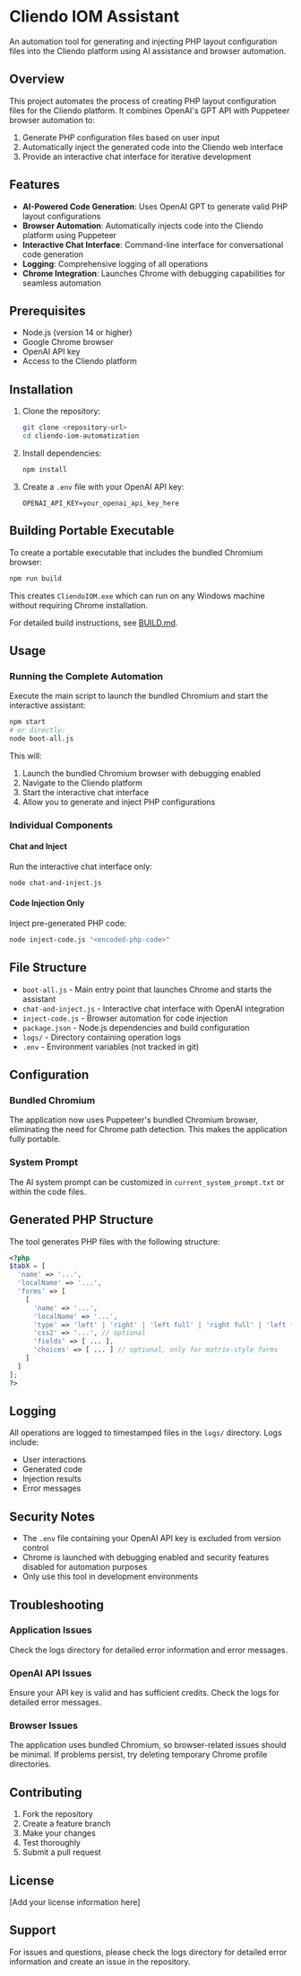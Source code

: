 # Cliendo IOM Assistant

An automation tool for generating and injecting PHP layout configuration files into the Cliendo platform using AI assistance and browser automation.

## Overview

This project automates the process of creating PHP layout configuration files for the Cliendo platform. It combines OpenAI's GPT API with Puppeteer browser automation to:

1. Generate PHP configuration files based on user input
2. Automatically inject the generated code into the Cliendo web interface
3. Provide an interactive chat interface for iterative development

## Features

- **AI-Powered Code Generation**: Uses OpenAI GPT to generate valid PHP layout configurations
- **Browser Automation**: Automatically injects code into the Cliendo platform using Puppeteer
- **Interactive Chat Interface**: Command-line interface for conversational code generation
- **Logging**: Comprehensive logging of all operations
- **Chrome Integration**: Launches Chrome with debugging capabilities for seamless automation

## Prerequisites

- Node.js (version 14 or higher)
- Google Chrome browser
- OpenAI API key
- Access to the Cliendo platform

## Installation

1. Clone the repository:
   ```bash
   git clone <repository-url>
   cd cliendo-iom-automatization
   ```

2. Install dependencies:
   ```bash
   npm install
   ```

3. Create a `.env` file with your OpenAI API key:
   ```
   OPENAI_API_KEY=your_openai_api_key_here
   ```

## Building Portable Executable

To create a portable executable that includes the bundled Chromium browser:

```bash
npm run build
```

This creates `CliendoIOM.exe` which can run on any Windows machine without requiring Chrome installation.

For detailed build instructions, see [BUILD.md](BUILD.md).

## Usage

### Running the Complete Automation

Execute the main script to launch the bundled Chromium and start the interactive assistant:

```bash
npm start
# or directly:
node boot-all.js
```

This will:
1. Launch the bundled Chromium browser with debugging enabled
2. Navigate to the Cliendo platform
3. Start the interactive chat interface
4. Allow you to generate and inject PHP configurations

### Individual Components

#### Chat and Inject
Run the interactive chat interface only:
```bash
node chat-and-inject.js
```

#### Code Injection Only
Inject pre-generated PHP code:
```bash
node inject-code.js "<encoded-php-code>"
```

## File Structure

- `boot-all.js` - Main entry point that launches Chrome and starts the assistant
- `chat-and-inject.js` - Interactive chat interface with OpenAI integration
- `inject-code.js` - Browser automation for code injection
- `package.json` - Node.js dependencies and build configuration
- `logs/` - Directory containing operation logs
- `.env` - Environment variables (not tracked in git)

## Configuration

### Bundled Chromium
The application now uses Puppeteer's bundled Chromium browser, eliminating the need for Chrome path detection. This makes the application fully portable.

### System Prompt
The AI system prompt can be customized in `current_system_prompt.txt` or within the code files.

## Generated PHP Structure

The tool generates PHP files with the following structure:

```php
<?php
$tabX = [
  'name' => '...',
  'localName' => '...',
  'forms' => [
    [
      'name' => '...',
      'localName' => '...',
      'type' => 'left' | 'right' | 'left full' | 'right full' | 'left full matrixWithComments',
      'css2' => '...', // optional
      'fields' => [ ... ],
      'choices' => [ ... ] // optional, only for matrix-style forms
    ]
  ]
];
?>
```

## Logging

All operations are logged to timestamped files in the `logs/` directory. Logs include:
- User interactions
- Generated code
- Injection results
- Error messages

## Security Notes

- The `.env` file containing your OpenAI API key is excluded from version control
- Chrome is launched with debugging enabled and security features disabled for automation purposes
- Only use this tool in development environments

## Troubleshooting

### Application Issues
Check the logs directory for detailed error information and error messages.

### OpenAI API Issues
Ensure your API key is valid and has sufficient credits. Check the logs for detailed error messages.

### Browser Issues
The application uses bundled Chromium, so browser-related issues should be minimal. If problems persist, try deleting temporary Chrome profile directories.

## Contributing

1. Fork the repository
2. Create a feature branch
3. Make your changes
4. Test thoroughly
5. Submit a pull request

## License

[Add your license information here]

## Support

For issues and questions, please check the logs directory for detailed error information and create an issue in the repository.
